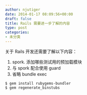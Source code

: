 ```yaml
---
author: njutiger
date: 2014-01-17 08:09:56+00:00
draft: false
title: Rails 需要进一步了解的内容
type: post
categories:
- 未分类
---
```


关于 Rails 开发还需要了解以下内容：

1. spork. 添加哪些测试用的预加载模块
2. 与 spork 配合使用 guard
3. 省略 bundle exec


```shell
$ gem install rubygems-bundler
$ gem regenerate_binstubs
```
